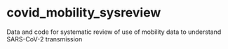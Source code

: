 # covid_mobility_sysreview
Data and code for systematic review of use of mobility data to understand SARS-CoV-2 transmission
